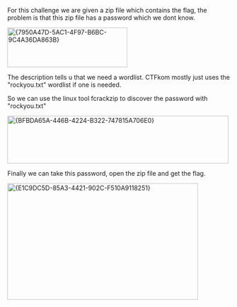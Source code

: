 For this challenge we are given a zip file which contains the flag, the problem is that this zip file has a password which we dont know.

<img width="271" height="90" alt="{7950A47D-5AC1-4F97-B6BC-9C4A36DA863B}" src="https://github.com/user-attachments/assets/82e5027c-bc41-44fd-b02f-2acaf0efe087" />

The description tells u that we need a wordlist.
CTFkom mostly just uses the "rockyou.txt" wordlist if one is needed.

So we can use the linux tool fcrackzip to discover the password with "rockyou.txt"

<img width="500" height="108" alt="{BFBDA65A-446B-4224-B322-747815A706E0}" src="https://github.com/user-attachments/assets/6173e300-a4ef-4ac2-808a-00e02407875c" />

Finally we can take this password, open the zip file and get the flag.

<img width="431" height="264" alt="{E1C9DC5D-85A3-4421-902C-F510A9118251}" src="https://github.com/user-attachments/assets/f7c5c53e-69c2-44dd-8ad1-684c33ca256a" />

